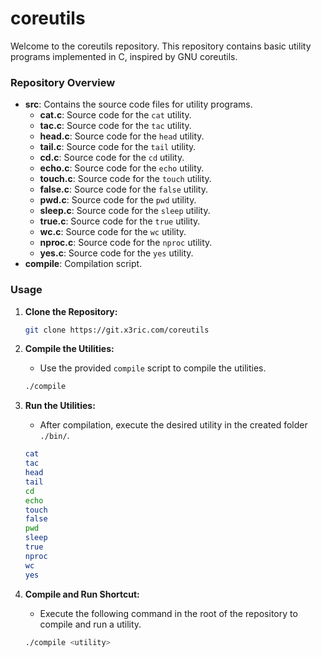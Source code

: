 # **coreutils**

Welcome to the coreutils repository. This repository contains basic utility programs implemented in C, inspired by GNU coreutils.

### Repository Overview

- **src**: Contains the source code files for utility programs.
  - **cat.c**: Source code for the `cat` utility.
  - **tac.c**: Source code for the `tac` utility.
  - **head.c**: Source code for the `head` utility.
  - **tail.c**: Source code for the `tail` utility.
  - **cd.c**: Source code for the `cd` utility.
  - **echo.c**: Source code for the `echo` utility.
  - **touch.c**: Source code for the `touch` utility.
  - **false.c**: Source code for the `false` utility.
  - **pwd.c**: Source code for the `pwd` utility.
  - **sleep.c**: Source code for the `sleep` utility.
  - **true.c**: Source code for the `true` utility.
  - **wc.c**: Source code for the `wc` utility.
  - **nproc.c**: Source code for the `nproc` utility.
  - **yes.c**: Source code for the `yes` utility.
- **compile**: Compilation script.

### Usage

1. **Clone the Repository:**
   ```bash
   git clone https://git.x3ric.com/coreutils
   ```

2. **Compile the Utilities:**
   - Use the provided `compile` script to compile the utilities.
   ```bash
   ./compile
   ```

3. **Run the Utilities:**
   - After compilation, execute the desired utility in the created folder `./bin/`.
   ```bash
   cat
   tac
   head
   tail
   cd
   echo
   touch
   false
   pwd
   sleep
   true
   nproc
   wc
   yes
   ```

4. **Compile and Run Shortcut:**
   - Execute the following command in the root of the repository to compile and run a utility.
   ```bash
   ./compile <utility>
   ```
